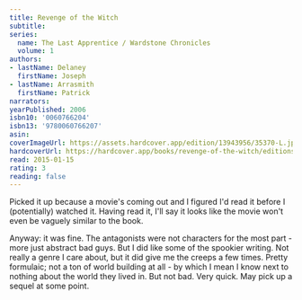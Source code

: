 ```yaml
---
title: Revenge of the Witch
subtitle:
series:
  name: The Last Apprentice / Wardstone Chronicles
  volume: 1
authors:
- lastName: Delaney
  firstName: Joseph
- lastName: Arrasmith
  firstName: Patrick
narrators:
yearPublished: 2006
isbn10: '0060766204'
isbn13: '9780060766207'
asin:
coverImageUrl: https://assets.hardcover.app/edition/13943956/35370-L.jpg
hardcoverUrl: https://hardcover.app/books/revenge-of-the-witch/editions/13943956
read: 2015-01-15
rating: 3
reading: false
---
```

Picked it up because a movie's coming out and I figured I'd read it before I (potentially) watched it. Having read it, I'll say it looks like the movie won't even be vaguely similar to the book.

Anyway: it was fine. The antagonists were not characters for the most part - more just abstract bad guys. But I did like some of the spookier writing. Not really a genre I care about, but it did give me the creeps a few times. Pretty formulaic; not a ton of world building at all - by which I mean I know next to nothing about the world they lived in. But not bad. Very quick. May pick up a sequel at some point.
